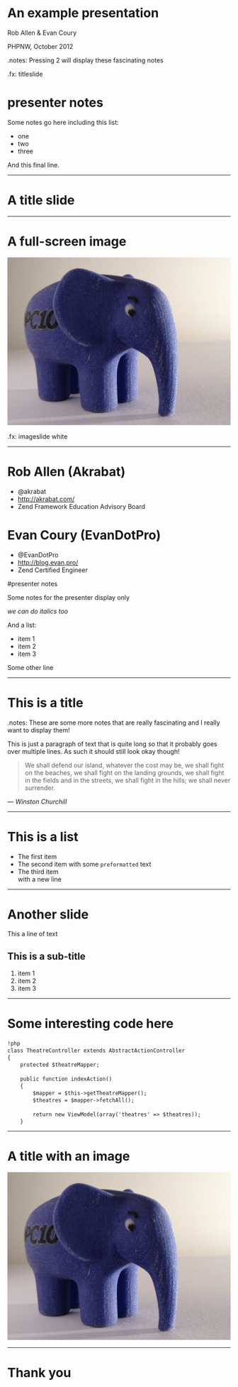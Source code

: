 
# An example presentation 

Rob Allen & Evan Coury

PHPNW, October 2012

.notes: Pressing 2 will display these fascinating notes

.fx: titleslide


# presenter notes
Some notes go here including this list:

* one
* two
* three

And this final line.

---

# A title slide

---

# A full-screen image

<img src="elephpant.jpg" />


.fx: imageslide white

---


# Rob Allen (Akrabat)

* @akrabat
* http://akrabat.com/
* Zend Framework Education Advisory Board



# Evan Coury (EvanDotPro)

* @EvanDotPro
* http://blog.evan.pro/
* Zend Certified Engineer


#presenter notes

Some notes for the presenter display only

*we can do italics too*

And a list:

* item 1
* item 2
* item 3

Some other line

---

# This is a title

.notes: These are some more notes that are really fascinating and I really want to display them!


This is just a paragraph of text that is quite long so that it probably goes over multiple lines. As such it should still look okay though!

>We shall defend our island, whatever the cost may be, we shall fight on the beaches, we shall fight on the landing grounds, we shall fight in the fields and in the streets, we shall fight in the hills; we shall never surrender.

<div class="cite">&mdash; <cite>Winston Churchill</cite></div>


---

# This is a list

* The first item
* The second item with some `preformatted` text
* The third item  
   with a new line

---

# Another slide

This a line of text

## This is a sub-title

1. item 1
2. item 2
3. item 3

---

# Some interesting code here

    !php
    class TheatreController extends AbstractActionController
    {
        protected $theatreMapper;

        public function indexAction()
        {
            $mapper = $this->getTheatreMapper();
            $theatres = $mapper->fetchAll();

            return new ViewModel(array('theatres' => $theatres));
        }

---

# A title with an image

<img src="elephpant.jpg" width="700" />


---
# Thank you



